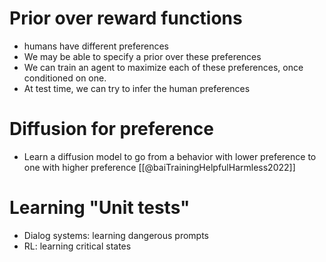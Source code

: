 # Prior over reward functions

* humans have different preferences
* We may be able to specify a prior over these preferences
* We can train an agent to maximize each of these preferences, once conditioned on one.
* At test time, we can try to infer the human preferences

# Diffusion for preference
* Learn a diffusion model to go from a behavior with lower preference to one with higher preference [[@baiTrainingHelpfulHarmless2022]]

# Learning "Unit tests"
* Dialog systems: learning dangerous prompts
* RL: learning critical states